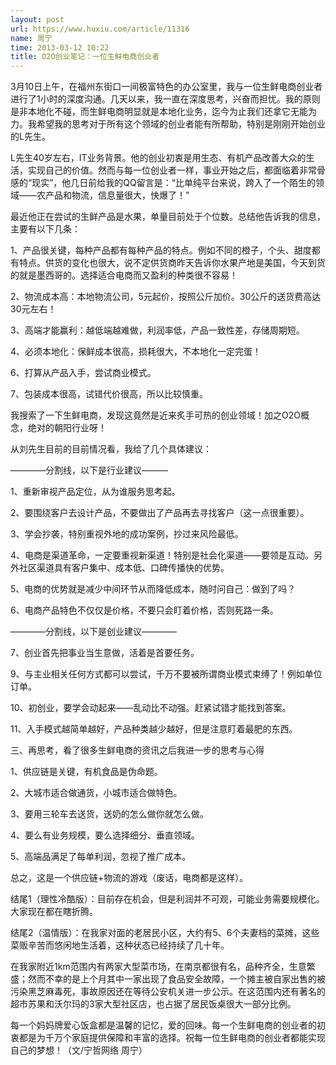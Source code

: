 ```yaml
---
layout: post
url: https://www.huxiu.com/article/11316
name: 周宁
time: 2013-03-12 10:22
title: O2O创业笔记：一位生鲜电商创业者
---
```

3月10日上午，在福州东街口一间极富特色的办公室里，我与一位生鲜电商创业者进行了1小时的深度沟通。几天以来，我一直在深度思考，兴奋而担忧。我的原则是非本地化不碰，而生鲜电商明显就是本地化业务，迄今为止我们还拿它无能为力。我希望我的思考对于所有这个领域的创业者能有所帮助，特别是刚刚开始创业的L先生。

L先生40岁左右，IT业务背景。他的创业初衷是用生态、有机产品改善大众的生活，实现自己的价值。然而与每一位创业者一样，事业开始之后，都面临着非常骨感的“现实”，他几日前给我的QQ留言是：“比单纯平台来说，跨入了一个陌生的领域——农产品和物流，信息量很大，快爆了！”

最近他正在尝试的生鲜产品是水果，单量目前处于个位数。总结他告诉我的信息，主要有以下几条：

1、产品很关键，每种产品都有每种产品的特点。例如不同的橙子，个头、甜度都有特点。供货的变化也很大，说不定供货商昨天告诉你水果产地是美国，今天到货的就是墨西哥的。选择适合电商而又盈利的种类很不容易！

2、物流成本高：本地物流公司，5元起价，按照公斤加价。30公斤的送货费高达30元左右！

3、高端才能赢利：越低端越难做，利润率低，产品一致性差，存储周期短。

4、必须本地化：保鲜成本很高，损耗很大，不本地化一定完蛋！

6、打算从产品入手，尝试商业模式。

7、包装成本很高，试错代价很高，所以比较慎重。

我搜索了一下生鲜电商，发现这竟然是近来炙手可热的创业领域！加之O2O概念，绝对的朝阳行业呀！

从刘先生目前的目前情况看，我给了几个具体建议：

————分割线，以下是行业建议———

1、重新审视产品定位，从为谁服务思考起。

2、要围绕客户去设计产品，不要做出了产品再去寻找客户（这一点很重要）。

3、学会抄袭，特别重视外地的成功案例，抄过来风险最低。

4、电商是渠道革命，一定要重视新渠道！特别是社会化渠道——要领是互动。另外社区渠道具有客户集中、成本低、口碑传播快的优势。

5、电商的优势就是减少中间环节从而降低成本，随时问自己：做到了吗？

6、电商产品特色不仅仅是价格，不要只会盯着价格，否则死路一条。

————分割线，以下是创业建议————

7、创业首先把事业当生意做，活着是首要任务。

9、与主业相关任何方式都可以尝试，千万不要被所谓商业模式束缚了！例如单位订单。

10、初创业，要学会动起来——乱动比不动强。赶紧试错才能找到答案。

11、入手模式越简单越好，产品种类越少越好，但是注意盯着最肥的东西。

三、再思考，看了很多生鲜电商的资讯之后我进一步的思考与心得

1、供应链是关键，有机食品是伪命题。

2、大城市适合做通货，小城市适合做特色。

3、要用三轮车去送货，送奶的怎么做你就怎么做。

4、要么有业务规模，要么选择细分、垂直领域。

5、高端品满足了每单利润，忽视了推广成本。

总之，这是一个供应链+物流的游戏（废话，电商都是这样）。

结尾1（理性冷酷版）：目前存在机会，但是利润并不可观，可能业务需要规模化。大家现在都在瞎折腾。

结尾2（温情版）：在我家对面的老居民小区，大约有5、6个夫妻档的菜摊，这些菜贩辛苦而悠闲地生活着，这种状态已经持续了几十年。

在我家附近1km范围内有两家大型菜市场，在南京都很有名，品种齐全，生意繁盛；然而不幸的是上个月其中一家出现了食品安全故障，一个摊主被自家出售的被污染黑芝麻毒死，事故原因还在等待公安机关进一步公示。在这范围内还有著名的超市苏果和沃尔玛的3家大型社区店，也占据了居民饭桌很大一部分比例。

每一个妈妈牌爱心饭盒都是温馨的记忆，爱的回味。每一个生鲜电商的创业者的初衷都是为千万个家庭提供保障和丰富的选择。祝每一位生鲜电商的创业者都能实现自己的梦想！（文/宁哲网络 周宁）

